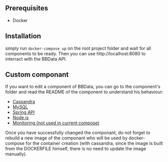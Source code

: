 ## Prerequisites

* Docker

## Installation

simply run `docker-compose up` on the root project folder and wait for all components to be ready. Then you can use http://localhost:8080 to interract with the BBData API.

## Custom componant

If you want to edit a component of BBData, you can go to the component's folder and read the README of the component to understand his behaviour:

- [Cassandra](./cassandra/README.md)
- [MySQL](./mysql/README.md)
- [Spring API](./spring/README.md)
- [Node.js](./admin-webapp/README.md)
- [Monitoring (not used in current compose)](./monitoring/README.md)


Once you have successfully changed the componant, do not forget to rebuild a new image of the componant who will be used by docker-compose for the container creation
(with cassandra, since the image is built from the DOCKERFILE himself, there is no need to update the image manually).